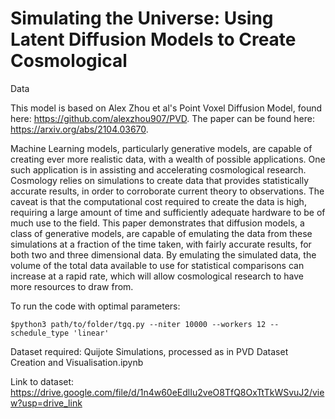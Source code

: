 # Simulating the Universe: Using Latent Diffusion Models to Create Cosmological
Data

This model is based on Alex Zhou et al's Point Voxel Diffusion Model, found here: https://github.com/alexzhou907/PVD. The paper can be found here: https://arxiv.org/abs/2104.03670. 

Machine Learning models, particularly generative models, are capable of creating ever more realistic data, with a wealth of possible applications. One such application is in assisting and accelerating cosmological research. Cosmology relies on simulations to create data that provides statistically accurate results, in order to corroborate current theory to observations. The caveat is that the computational cost required to create the data is high, requiring a large amount of time and sufficiently adequate hardware to be of much use to the field. This paper demonstrates that diffusion models, a class of generative models, are capable of emulating the data from these simulations at a fraction of the time taken, with fairly accurate results, for both two and three dimensional data. By emulating the simulated data, the volume of the total data available to use for statistical comparisons can increase at a rapid rate, which will allow cosmological research to have more resources to draw from. 

To run the code with optimal parameters:

```
$python3 path/to/folder/tgq.py --niter 10000 --workers 12 --schedule_type 'linear'
```

Dataset required: Quijote Simulations, processed as in PVD Dataset Creation and Visualisation.ipynb

Link to dataset: https://drive.google.com/file/d/1n4w60eEdlIu2veO8TfQ8OxTtTkWSvuJ2/view?usp=drive_link 




